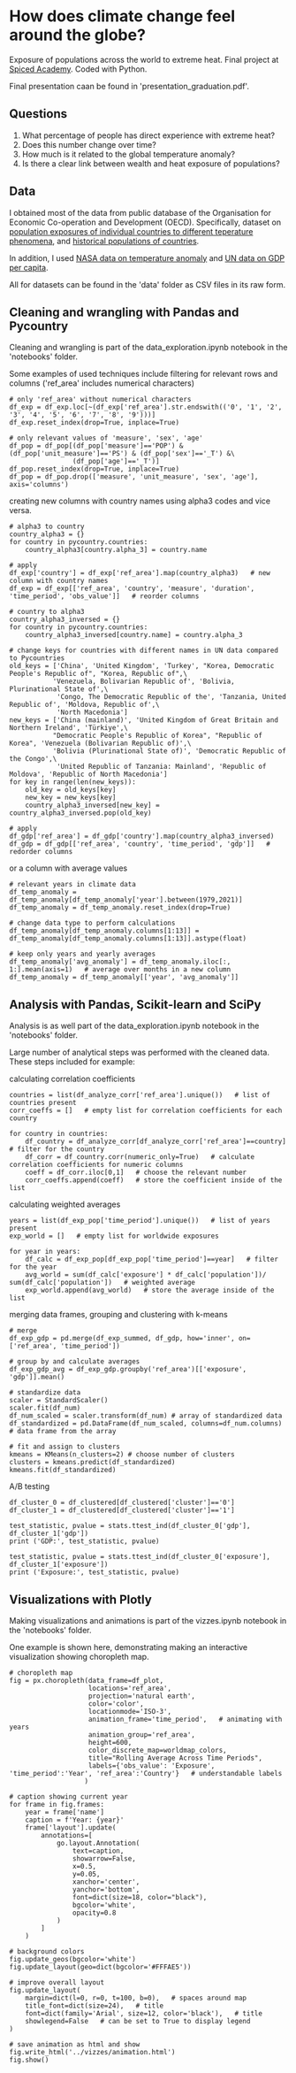 # How does climate change feel around the globe?
Exposure of populations across the world to extreme heat. Final project at [Spiced Academy](https://www.spiced-academy.com/en). Coded with Python.

Final presentation caan be found in 'presentation_graduation.pdf'.


## Questions

1. What percentage of people has direct experience with extreme heat?
2. Does this number change over time?
3. How much is it related to the global temperature anomaly?
4. Is there a clear link between wealth and heat exposure of populations?


## Data

I obtained most of the data from public database of the Organisation for Economic Co-operation and Development (OECD). Specifically, dataset on [population exposures of individual countries to different teperature phenomena](https://data-explorer.oecd.org/vis?fs[0]=Topic%2C1%7CEnvironment%23ENV%23%7CAir%20and%20climate%23ENV_AC%23&pg=0&fc=Topic&bp=true&snb=7&df[ds]=dsDisseminateFinalDMZ&df[id]=DSD_ECH%40EXT_TEMP&df[ag]=OECD.ENV.EPI&df[vs]=1.1&pd=%2C&dq=AFG%2BBFA%2BBDI%2BCAF%2BTCD%2BSWZ%2BETH%2BGUF%2BATF%2BGLP%2BHMD%2BVAT%2BKAZ%2BXKV%2BKGZ%2BLAO%2BLSO%2BLIE%2BMWI%2BMLI%2BMTQ%2BMDA%2BMNG%2BNPL%2BNER%2BNFK%2BMKD%2BPRY%2BREU%2BRWA%2BSMR%2BSRB%2BSGS%2BSSD%2BTJK%2BTKM%2BUGA%2BUMI%2BUZB%2BZMB%2BZWE%2BIOT%2BBVT%2BBWA%2BBOL%2BBTN%2BBLR%2BAZE%2BARM%2BAND%2BCHE%2BSVK%2BLUX%2BHUN%2BCZE%2BAUT%2BALB%2BDZA%2BASM%2BAGO%2BAIA%2BATG%2BARG%2BABW%2BBHS%2BBHR%2BGGY%2BBGD%2BBRB%2BBLZ%2BBEN%2BBMU%2BBIH%2BBRA%2BVGB%2BBRN%2BBGR%2BCPV%2BKHM%2BCMR%2BCYM%2BCHN%2BCXR%2BCOM%2BCOG%2BCOK%2BCIV%2BHRV%2BCUB%2BCYP%2BPRK%2BCOD%2BDJI%2BDMA%2BDOM%2BECU%2BEGY%2BSLV%2BGNQ%2BERI%2BFRO%2BFJI%2BPYF%2BGAB%2BGMB%2BGEO%2BGHA%2BGRL%2BGRD%2BGUM%2BGTM%2BGIN%2BGNB%2BGUY%2BHTI%2BHND%2BHKG%2BIND%2BIDN%2BIRN%2BIRQ%2BIMN%2BJAM%2BJEY%2BJOR%2BKEN%2BKIR%2BKWT%2BLBN%2BLBR%2BLBY%2BMAC%2BMDG%2BMYS%2BMDV%2BMLT%2BMHL%2BMRT%2BMUS%2BMYT%2BFSM%2BMCO%2BMNE%2BMSR%2BMAR%2BMOZ%2BMMR%2BNAM%2BNRU%2BNCL%2BNIC%2BNGA%2BNIU%2BMNP%2BOMN%2BPAK%2BPLW%2BPSE%2BPAN%2BPNG%2BPER%2BPHL%2BPCN%2BPRI%2BQAT%2BROU%2BRUS%2BSHN%2BKNA%2BLCA%2BSPM%2BVCT%2BWSM%2BSTP%2BSAU%2BSEN%2BSYC%2BSLE%2BSGP%2BSLB%2BSOM%2BZAF%2BLKA%2BSDN%2BSUR%2BSJM%2BSYR%2BTWN%2BTZA%2BTHA%2BTLS%2BTGO%2BTKL%2BTON%2BTTO%2BTUN%2BTCA%2BTUV%2BUKR%2BARE%2BVIR%2BURY%2BVUT%2BVEN%2BVNM%2BWLF%2BESH%2BYEM%2BAU1%2BAU2%2BAU3%2BAU4%2BAU5%2BAU6%2BAU7%2BAU8%2BAUS%2BBEL%2BCAN%2BCHL%2BCOL%2BCRI%2BDNK%2BEST%2BFIN%2BFRA%2BDEU%2BGRC%2BISL%2BIRL%2BISR%2BITA%2BJPN%2BKOR%2BLVA%2BLTU%2BMEX%2BNLD%2BNZL%2BNOR%2BPOL%2BPRT%2BSVN%2BESP%2BSWE%2BTUR%2BGBR%2BUSA%2BG7%2BG20%2BEA19%2BEU27%2BOECD%2BOECDA%2BOECDSO%2BOECDE%2BAES%2BEMES%2BIPAC.A.HD_POP_EXP..W_LT_2...&ly[rw]=REF_AREA&ly[cl]=TIME_PERIOD&to[TIME_PERIOD]=false&lo=5&lom=LASTNPERIODS), and [historical populations of countries](https://data-explorer.oecd.org/vis?fs[0]=Topic%2C1%7CSociety%23SOC%23%7CDemography%23SOC_DEM%23&pg=0&fc=Topic&bp=true&snb=2&df[ds]=dsDisseminateFinalDMZ&df[id]=DSD_POPULATION%40DF_POP_HIST&df[ag]=OECD.ELS.SAE&df[vs]=1.0&pd=2010%2C2021&dq=AUS..PS._T..&ly[rw]=AGE&ly[cl]=TIME_PERIOD&to[TIME_PERIOD]=false).

In addition, I used [NASA data on temperature anomaly](https://data.giss.nasa.gov/gistemp/) and [UN data on GDP per capita](http://data.un.org/Data.aspx?q=gdp+per+capita&d=SNAAMA&f=grID%3a101%3bcurrID%3aUSD%3bpcFlag%3a1).

All for datasets can be found in the 'data' folder as CSV files in its raw form.


## Cleaning and wrangling with Pandas and Pycountry

Cleaning and wrangling is part of the data_exploration.ipynb notebook in the 'notebooks' folder.

Some examples of used techniques include filtering for relevant rows and columns ('ref_area' includes numerical characters)

```
# only 'ref_area' without numerical characters
df_exp = df_exp.loc[~(df_exp['ref_area'].str.endswith(('0', '1', '2', '3', '4', '5', '6', '7', '8', '9')))]
df_exp.reset_index(drop=True, inplace=True)

# only relevant values of 'measure', 'sex', 'age'
df_pop = df_pop[(df_pop['measure']=='POP') & (df_pop['unit_measure']=='PS') & (df_pop['sex']=='_T') &\
                (df_pop['age']=='_T')]
df_pop.reset_index(drop=True, inplace=True)
df_pop = df_pop.drop(['measure', 'unit_measure', 'sex', 'age'], axis='columns')
```

creating new columns with country names using alpha3 codes and vice versa.

```
# alpha3 to country
country_alpha3 = {}
for country in pycountry.countries:
    country_alpha3[country.alpha_3] = country.name

# apply
df_exp['country'] = df_exp['ref_area'].map(country_alpha3)   # new column with country names
df_exp = df_exp[['ref_area', 'country', 'measure', 'duration', 'time_period', 'obs_value']]   # reorder columns

# country to alpha3
country_alpha3_inversed = {}
for country in pycountry.countries:
    country_alpha3_inversed[country.name] = country.alpha_3

# change keys for countries with different names in UN data compared to Pycountries
old_keys = ['China', 'United Kingdom', 'Turkey', "Korea, Democratic People's Republic of", "Korea, Republic of",\
           'Venezuela, Bolivarian Republic of', 'Bolivia, Plurinational State of',\
            'Congo, The Democratic Republic of the', 'Tanzania, United Republic of', 'Moldova, Republic of',\
            'North Macedonia']
new_keys = ['China (mainland)', 'United Kingdom of Great Britain and Northern Ireland', 'Türkiye',\
           "Democratic People's Republic of Korea", "Republic of Korea", 'Venezuela (Bolivarian Republic of)',\
           'Bolivia (Plurinational State of)', 'Democratic Republic of the Congo',\
            'United Republic of Tanzania: Mainland', 'Republic of Moldova', 'Republic of North Macedonia']
for key in range(len(new_keys)):
    old_key = old_keys[key]
    new_key = new_keys[key]
    country_alpha3_inversed[new_key] = country_alpha3_inversed.pop(old_key)

# apply
df_gdp['ref_area'] = df_gdp['country'].map(country_alpha3_inversed)
df_gdp = df_gdp[['ref_area', 'country', 'time_period', 'gdp']]   # redorder columns
```

or a column with average values

```
# relevant years in climate data
df_temp_anomaly = df_temp_anomaly[df_temp_anomaly['year'].between(1979,2021)]
df_temp_anomaly = df_temp_anomaly.reset_index(drop=True)

# change data type to perform calculations
df_temp_anomaly[df_temp_anomaly.columns[1:13]] = df_temp_anomaly[df_temp_anomaly.columns[1:13]].astype(float)

# keep only years and yearly averages
df_temp_anomaly['avg_anomaly'] = df_temp_anomaly.iloc[:, 1:].mean(axis=1)   # average over months in a new column
df_temp_anomaly = df_temp_anomaly[['year', 'avg_anomaly']]
```


## Analysis with Pandas, Scikit-learn and SciPy

Analysis is as well part of the data_exploration.ipynb notebook in the 'notebooks' folder.

Large number of analytical steps was performed with the cleaned data. These steps included for example:

calculating correlation coefficients

```
countries = list(df_analyze_corr['ref_area'].unique())   # list of countries present
corr_coeffs = []   # empty list for correlation coefficients for each country

for country in countries:
    df_country = df_analyze_corr[df_analyze_corr['ref_area']==country]   # filter for the country
    df_corr = df_country.corr(numeric_only=True)   # calculate correlation coefficients for numeric columns
    coeff = df_corr.iloc[0,1]   # choose the relevant number
    corr_coeffs.append(coeff)   # store the coefficient inside of the list
```

calculating weighted averages

```
years = list(df_exp_pop['time_period'].unique())   # list of years present
exp_world = []   # empty list for worldwide exposures

for year in years:
    df_calc = df_exp_pop[df_exp_pop['time_period']==year]   # filter for the year
    avg_world = sum(df_calc['exposure'] * df_calc['population'])/ sum(df_calc['population'])   # weighted average
    exp_world.append(avg_world)   # store the average inside of the list
```

merging data frames, grouping and clustering with k-means

```
# merge
df_exp_gdp = pd.merge(df_exp_summed, df_gdp, how='inner', on=['ref_area', 'time_period'])

# group by and calculate averages
df_exp_gdp_avg = df_exp_gdp.groupby('ref_area')[['exposure', 'gdp']].mean()

# standardize data
scaler = StandardScaler()
scaler.fit(df_num)
df_num_scaled = scaler.transform(df_num) # array of standardized data
df_standardized = pd.DataFrame(df_num_scaled, columns=df_num.columns) # data frame from the array

# fit and assign to clusters
kmeans = KMeans(n_clusters=2) # choose number of clusters
clusters = kmeans.predict(df_standardized)
kmeans.fit(df_standardized)
```

A/B testing

```
df_cluster_0 = df_clustered[df_clustered['cluster']=='0']
df_cluster_1 = df_clustered[df_clustered['cluster']=='1']

test_statistic, pvalue = stats.ttest_ind(df_cluster_0['gdp'], df_cluster_1['gdp'])
print ('GDP:', test_statistic, pvalue)

test_statistic, pvalue = stats.ttest_ind(df_cluster_0['exposure'], df_cluster_1['exposure'])
print ('Exposure:', test_statistic, pvalue)
```


## Visualizations with Plotly

Making visualizations and animations is part of the vizzes.ipynb notebook in the 'notebooks' folder.

One example is shown here, demonstrating making an interactive visualization showing choropleth map.

```
# choropleth map
fig = px.choropleth(data_frame=df_plot, 
                    locations='ref_area', 
                    projection='natural earth',
                    color='color', 
                    locationmode='ISO-3',
                    animation_frame='time_period',   # animating with years
                    animation_group='ref_area',
                    height=600,
                    color_discrete_map=worldmap_colors,
                    title="Rolling Average Across Time Periods",
                    labels={'obs_value': 'Exposure', 'time_period':'Year', 'ref_area':'Country'}   # understandable labels
                   )

# caption showing current year
for frame in fig.frames:
    year = frame['name']
    caption = f'Year: {year}'
    frame['layout'].update(
        annotations=[
            go.layout.Annotation(
                text=caption,
                showarrow=False,
                x=0.5,
                y=0.05,
                xanchor='center',
                yanchor='bottom',
                font=dict(size=18, color="black"),
                bgcolor='white',
                opacity=0.8
            )
        ]
    )

# background colors
fig.update_geos(bgcolor='white')
fig.update_layout(geo=dict(bgcolor='#FFFAE5'))

# improve overall layout
fig.update_layout(
    margin=dict(l=0, r=0, t=100, b=0),   # spaces around map
    title_font=dict(size=24),   # title
    font=dict(family='Arial', size=12, color='black'),   # title
    showlegend=False   # can be set to True to display legend
)

# save animation as html and show
fig.write_html('../vizzes/animation.html')
fig.show()
```

